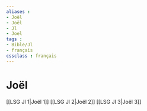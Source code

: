 ```yaml
---
aliases : 
- Joël
- Joël
- Jl
- Joel
tags : 
- Bible/Jl
- français
cssclass : français
---
```


# Joël

[[LSG Jl 1|Joël 1]]
[[LSG Jl 2|Joël 2]]
[[LSG Jl 3|Joël 3]]
